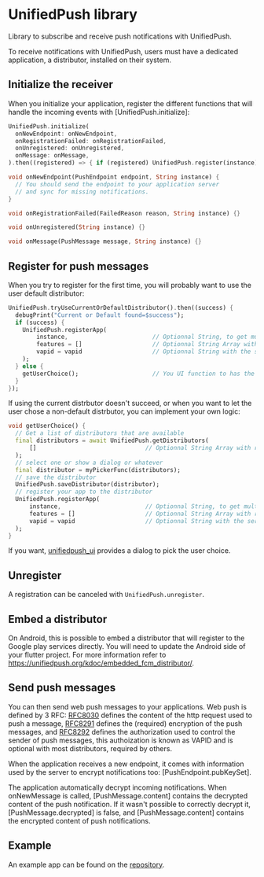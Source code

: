 # UnifiedPush library

Library to subscribe and receive push notifications with UnifiedPush.

To receive notifications with UnifiedPush, users must have a dedicated application, a distributor, installed on their system.

## Initialize the receiver

When you initialize your application, register the different functions that will handle the incoming events with [UnifiedPush.initialize]:

```dart
UnifiedPush.initialize(
  onNewEndpoint: onNewEndpoint,
  onRegistrationFailed: onRegistrationFailed,
  onUnregistered: onUnregistered,
  onMessage: onMessage,
).then((registered) => { if (registered) UnifiedPush.register(instance) });

void onNewEndpoint(PushEndpoint endpoint, String instance) {
  // You should send the endpoint to your application server
  // and sync for missing notifications.
}

void onRegistrationFailed(FailedReason reason, String instance) {}

void onUnregistered(String instance) {}

void onMessage(PushMessage message, String instance) {}
```


## Register for push messages

When you try to register for the first time, you will probably want to use the user default distributor:

```dart
UnifiedPush.tryUseCurrentOrDefaultDistributor().then((success) {
  debugPrint("Current or Default found=$success");
  if (success) {
    UnifiedPush.registerApp(
        instance,                        // Optionnal String, to get multiple endpoints (one per instance)
        features = []                    // Optionnal String Array with required features, if a platform needs it
        vapid = vapid                    // Optionnal String with the server public VAPID key
    );
  } else {
    getUserChoice();                     // You UI function to has the distributor to use
  }
});
```

If using the current distrbutor doesn't succeed, or when you want to let the user chose a non-default distrbutor, you can implement your own logic:

```dart
void getUserChoice() {
  // Get a list of distributors that are available
  final distributors = await UnifiedPush.getDistributors(
      []                               // Optionnal String Array with required features
  );
  // select one or show a dialog or whatever
  final distributor = myPickerFunc(distributors);
  // save the distributor
  UnifiedPush.saveDistributor(distributor);
  // register your app to the distributor
  UnifiedPush.registerApp(
      instance,                        // Optionnal String, to get multiple endpoints (one per instance)
      features = []                    // Optionnal String Array with required features, if a platform needs it
      vapid = vapid                    // Optionnal String with the server public VAPID key
  );
}
```

If you want, [unifiedpush_ui](https://pub.dev/packages/unifiedpush_ui) provides a dialog to pick the user choice.

## Unregister

A registration can be canceled with `UnifiedPush.unregister`.

## Embed a distributor

On Android, this is possible to embed a distributor that will register to the Google play services directly. You will need to update the Android side of your flutter project. For more information refer to <https://unifiedpush.org/kdoc/embedded_fcm_distributor/>.

## Send push messages

You can then send web push messages to your applications. Web push is defined by 3 RFC: [RFC8030](https://www.rfc-editor.org/rfc/rfc8030) defines the content of the http request used to push a message, [RFC8291](https://www.rfc-editor.org/rfc/rfc8291) defines the (required) encryption of the push messages, and [RFC8292](https://www.rfc-editor.org/rfc/rfc8292) defines the authorization used to control the sender of push messages, this authoization is known as VAPID and is optional with most distributors, required by others.

When the application receives a new endpoint, it comes with information used by the server to encrypt notifications too: [PushEndpoint.pubKeySet].

The application automatically decrypt incoming notifications. When onNewMessage is called, [PushMessage.content] contains the decrypted content of the push notification. If it wasn't possible to correctly decrypt it, [PushMessage.decrypted] is false, and [PushMessage.content] contains the encrypted content of push notifications.

## Example

An example app can be found on the [repository](https://codeberg.org/UnifiedPush/flutter-connector/src/branch/main/example).
